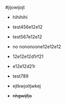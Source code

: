 #jijowijojt
 * hihihihi

 * test456e12e12
 * test567e12e12
 * no nononoone12e12e12
 * 12e12e12d1rf21
 * e12e12d21r

 * test789

 * ejtkwjoitjwkej
* ~~nhgwijfjo~~

